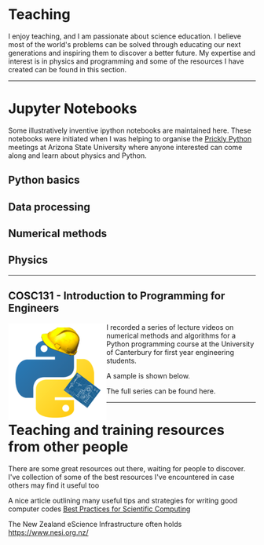 # Teaching

I enjoy teaching, and I am passionate about science education. I believe most of the world's problems can be solved through educating our next generations and inspiring them to discover a better future.
My expertise and interest is in physics and programming and some of the resources I have created can be found in this section.

---

# Jupyter Notebooks
Some illustratively inventive ipython notebooks are maintained here.
These notebooks were initiated when I was helping to organise the [Prickly Python](http://prickly-pythons.github.io/) meetings at Arizona State University where anyone interested can come along and learn about physics and Python.

## Python basics

## Data processing

## Numerical methods

## Physics

---

## COSC131 - Introduction to Programming for Engineers
<img align="left" src="figs/teaching_cosc131.png" width="200"> 

I recorded a series of lecture videos on numerical methods and algorithms for a Python programming course at the University of Canterbury for first year engineering students.

A sample is shown below.

The full series can be found here.




---

# Teaching and training resources from other people
There are some great resources out there, waiting for people to discover.
I've collection of some of the best resources I've encountered in case others may find it useful too

A nice article outlining many useful tips and strategies for writing good computer codes
[Best Practices for Scientific Computing](https://doi.org/10.1371/journal.pbio.1001745)

The New Zealand eScience Infrastructure often holds 
https://www.nesi.org.nz/







